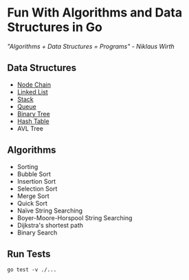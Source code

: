 # Fun With Algorithms and Data Structures in Go

_"Algorithms + Data Structures = Programs" - Niklaus Wirth_

## Data Structures
* [Node Chain](node_chain/node_chain.go)
* [Linked List](linked_list/linked_list.go)
* [Stack](stack/stack.go)
* [Queue](queue/queue.go)
* [Binary Tree](binary_tree/binary_tree.go)
* [Hash Table](hash_table/hash_table.go)
* AVL Tree

## Algorithms
* Sorting
* Bubble Sort
* Insertion Sort
* Selection Sort
* Merge Sort
* Quick Sort
* Naïve String Searching
* Boyer-Moore-Horspool String Searching
* Dijkstra's shortest path
* Binary Search

## Run Tests

```
go test -v ./...
```